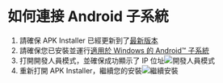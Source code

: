 # 如何連接 Android 子系統
1. 請確保 APK Installer 已經更新到了[最新版本](https://www.microsoft.com/store/productId/9P2JFQ43FPPG "APK Installer")
2. 請確保您已安裝並運行[適用於 Windows 的 Android™ 子系統](https://www.microsoft.com/store/productId/9P3395VX91NR)
3. 打開開發人員模式，並確保成功顯示了 IP 位址![開發人員模式](https://raw.githubusercontent.com/Paving-Base/APK-Installer/screenshots/Documents/Tutorials/How%20To%20Connect%20WSA/Images/Snipaste_2022-10-02_19-02-09.png)
4. 重新打開 APK Installer，繼續您的安裝![繼續安裝](https://raw.githubusercontent.com/Paving-Base/APK-Installer/screenshots/Documents/Tutorials/How%20To%20Connect%20WSA/Images/Snipaste_2022-10-02_17-34-04.png)
